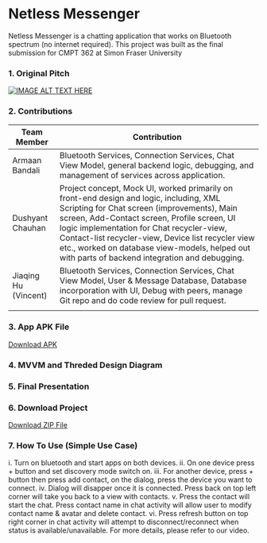 # Netless Messenger
Netless Messenger is a chatting application that works on Bluetooth spectrum (no internet required).
This project was built as the final submission for CMPT 362 at Simon Fraser University

### 1. Original Pitch 
[![IMAGE ALT TEXT HERE](https://img.youtube.com/vi/d-pzWBWP9Aw/hqdefault.jpg)](https://www.youtube.com/watch?v=d-pzWBWP9Aw)


### 2. Contributions
|Team Member     | Contribution      |
|----------------|-------------------|
|Armaan Bandali  | Bluetooth Services, Connection Services, Chat View Model, general backend logic, debugging, and management of services across application.                    |
|Dushyant Chauhan|      Project concept, Mock UI, worked primarily on front-end design and logic, including, XML Scripting for Chat screen (improvements), Main screen, Add-Contact screen, Profile screen, UI logic implementation for Chat recycler-view, Contact-list recycler-view, Device list recycler view etc., worked on database view-models, helped out with parts of backend integration and debugging.                 |
|Jiaqing Hu (Vincent)| Bluetooth Services, Connection Services, Chat View Model, User & Message Database, Database incorporation with UI, Debug with peers, manage Git repo and do code review for pull request.|
|                   |                   |


### 3. App APK File
<a id="raw-url" href="https://github.com/kyon317/netless_messenger/releases/download/v1.0.0/Netless_Messenger.apk">Download APK</a>

### 4. MVVM and Threded Design Diagram


### 5. Final Presentation


### 6. Download Project
<a id="project-zip" href="https://github.com/kyon317/netless_messenger/releases/download/v1.0.0/Netless_Messenger.apk.included.zip">Download ZIP File</a>

### 7. How To Use (Simple Use Case)
i. Turn on bluetooth and start apps on both devices.
ii. On one device press + button and set discovery mode switch on.
iii. For another device, press + button then press add contact, on the dialog, press the device you want to connect.
iv. Dialog will disapper once it is connected. Press back on top left corner will take you back to a view with contacts.
v. Press the contact will start the chat. Press contact name in chat activity will allow user to modify contact name & avatar and delete contact.
vi. Press refresh button on top right corner in chat activity will attempt to disconnect/reconnect when status is available/unavailable.
For more details, please refer to our video.
